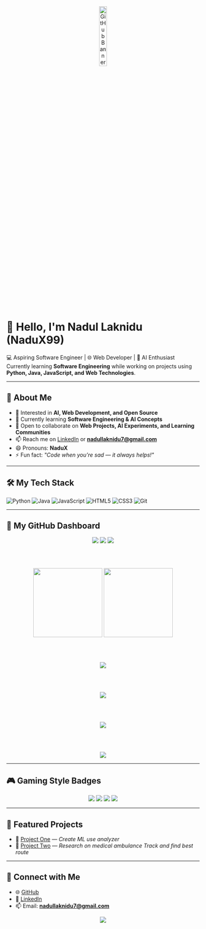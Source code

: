 <!-- GitHub Banner -->
<div align="center">
  <img src="https://github.com/user-attachments/assets/bd438c2c-8b88-4a65-bedc-362db9fe016f" width="20%" alt="GitHub Banner"/>
</div>

# 👋 Hello, I'm Nadul Laknidu (NaduX99)
💻 Aspiring Software Engineer | 🌐 Web Developer | 🤖 AI Enthusiast  
Currently learning **Software Engineering** while working on projects using **Python, Java, JavaScript, and Web Technologies**.

---

## 👀 About Me
- 🎯 Interested in **AI, Web Development, and Open Source**
- 🌱 Currently learning **Software Engineering & AI Concepts**
- 💬 Open to collaborate on **Web Projects, AI Experiments, and Learning Communities**
- 📫 Reach me on [LinkedIn](https://www.linkedin.com/in/nadul-laknidu-53a244357) or **nadullaknidu7@gmail.com**
- 😄 Pronouns: **NaduX**
- ⚡ Fun fact: *"Code when you're sad — it always helps!"*

---

## 🛠 My Tech Stack
![Python](https://img.shields.io/badge/-Python-05122A?style=flat&logo=python)
![Java](https://img.shields.io/badge/-Java-05122A?style=flat&logo=java)
![JavaScript](https://img.shields.io/badge/-JavaScript-05122A?style=flat&logo=javascript)
![HTML5](https://img.shields.io/badge/-HTML5-05122A?style=flat&logo=html5)
![CSS3](https://img.shields.io/badge/-CSS3-05122A?style=flat&logo=css3)
![Git](https://img.shields.io/badge/-Git-05122A?style=flat&logo=git)

---

## 🚀 My GitHub Dashboard
<div align="center">

<!-- Stats, Followers,Stars -->
<img src="https://komarev.com/ghpvc/?username=NaduX99&label=Profile+Views&color=0e75b6&style=flat&labelColor=000000" />
<img src="https://img.shields.io/github/followers/NaduX99?label=Followers&style=flat&color=0e75b6&labelColor=000000" />
<img src="https://img.shields.io/github/stars/NaduX99?affiliations=OWNER%2CCOLLABORATOR&label=Total%20Stars&style=flat&color=0e75b6&labelColor=000000" />

<br><br>

<!-- GitHub Stats -->
<img height="180em" src="https://github-readme-stats.vercel.app/api?username=NaduX99&show_icons=true&theme=tokyonight&include_all_commits=true&count_private=true&hide_border=true&border_radius=10" />
<img height="180em" src="https://github-readme-stats.vercel.app/api/top-langs/?username=NaduX99&layout=compact&theme=tokyonight&hide_border=true&langs_count=8" />

<br><br>

<!-- GitHub Streak -FIXED -->
<img src="https://streak-stats.demolab.com/?user=NaduX99&theme=tokyonight&hide_border=true&border_radius=10&date_format=M+j%5B%2C%5D+Y" />

<br><br>

<!-- GitHub Activity Graph - FIXED -->
<img src="https://github-readme-activity-graph.vercel.app/graph?username=NaduX99&bg_color=1a1b27&color=a9b1d6&line=f7768e&point=bb9af7&hide_border=true&custom_title=NaduX99's%20Contribution%20Graph" />

<br><br>

<!-- GitHub Trophies -->
<img src="https://github-profile-trophy.vercel.app/?username=NaduX99&theme=onestar&no-frame=true&no-bg=true&margin-w=4&row=2&column=4" />

<br><br>

<!-- Donut Style Languages -->
<img src="https://github-readme-stats.vercel.app/api/top-langs/?username=NaduX99&layout=donut&theme=tokyonight&hide_border=true&langs_count=10" />

</div>

---

## 🎮 Gaming Style Badges
<p align="center">
  <img src="https://img.shields.io/badge/⚡_POWER_LEVEL-9999-ff6b6b?style=for-the-badge&labelColor=000000" />
  <img src="https://img.shields.io/badge/🎯_STATUS-CODING-00d2ff?style=for-the-badge&labelColor=000000" />
  <img src="https://img.shields.io/badge/🔥_STREAK-ACTIVE-ff9f43?style=for-the-badge&labelColor=000000" />
  <img src="https://img.shields.io/badge/🏆_RANK-PRO_DEVELOPER-c44569?style=for-the-badge&labelColor=000000" />
</p>

---

## 🌟 Featured Projects
- 🔧 [Project One](https://github.com/NaduX99/project-one) — *Create ML use analyzer*
- 🚀 [Project Two](https://github.com/NaduX99/project-two) — *Research on medical ambulance Track and find best route*

---

## 🔗 Connect with Me
- 🌐 [GitHub](https://github.com/NaduX99)
- 💼 [LinkedIn](https://www.linkedin.com/in/nadul-laknidu-53a244357)
- 📫 Email: **nadullaknidu7@gmail.com**

<p align="center">
  <img src="https://komarev.com/ghpvc/?username=NaduX99&label=PROFILE+VIEWS&color=brightgreen&style=for-the-badge" />
</p>
